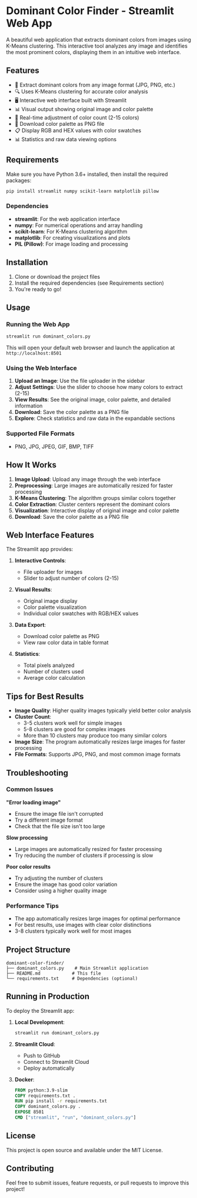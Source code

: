 # Dominant Color Finder - Streamlit Web App

A beautiful web application that extracts dominant colors from images using K-Means clustering. This interactive tool analyzes any image and identifies the most prominent colors, displaying them in an intuitive web interface.

## Features

- 🎨 Extract dominant colors from any image format (JPG, PNG, etc.)
- 🔍 Uses K-Means clustering for accurate color analysis
- 🖥️ Interactive web interface built with Streamlit
- 📊 Visual output showing original image and color palette
- 🎯 Real-time adjustment of color count (2-15 colors)
- 💾 Download color palette as PNG file
- 📋 Display RGB and HEX values with color swatches
- 📊 Statistics and raw data viewing options

## Requirements

Make sure you have Python 3.6+ installed, then install the required packages:

```bash
pip install streamlit numpy scikit-learn matplotlib pillow
```

### Dependencies

- **streamlit**: For the web application interface
- **numpy**: For numerical operations and array handling
- **scikit-learn**: For K-Means clustering algorithm
- **matplotlib**: For creating visualizations and plots
- **PIL (Pillow)**: For image loading and processing

## Installation

1. Clone or download the project files
2. Install the required dependencies (see Requirements section)
3. You're ready to go!

## Usage

### Running the Web App

```bash
streamlit run dominant_colors.py
```

This will open your default web browser and launch the application at `http://localhost:8501`

### Using the Web Interface

1. **Upload an Image**: Use the file uploader in the sidebar
2. **Adjust Settings**: Use the slider to choose how many colors to extract (2-15)
3. **View Results**: See the original image, color palette, and detailed information
4. **Download**: Save the color palette as a PNG file
5. **Explore**: Check statistics and raw data in the expandable sections

### Supported File Formats

- PNG, JPG, JPEG, GIF, BMP, TIFF

## How It Works

1. **Image Upload**: Upload any image through the web interface
2. **Preprocessing**: Large images are automatically resized for faster processing
3. **K-Means Clustering**: The algorithm groups similar colors together
4. **Color Extraction**: Cluster centers represent the dominant colors
5. **Visualization**: Interactive display of original image and color palette
6. **Download**: Save the color palette as a PNG file

## Web Interface Features

The Streamlit app provides:

1. **Interactive Controls**: 
   - File uploader for images
   - Slider to adjust number of colors (2-15)
   
2. **Visual Results**:
   - Original image display
   - Color palette visualization
   - Individual color swatches with RGB/HEX values
   
3. **Data Export**:
   - Download color palette as PNG
   - View raw color data in table format
   
4. **Statistics**:
   - Total pixels analyzed
   - Number of clusters used
   - Average color calculation

## Tips for Best Results

- **Image Quality**: Higher quality images typically yield better color analysis
- **Cluster Count**: 
  - 3-5 clusters work well for simple images
  - 5-8 clusters are good for complex images
  - More than 10 clusters may produce too many similar colors
- **Image Size**: The program automatically resizes large images for faster processing
- **File Formats**: Supports JPG, PNG, and most common image formats

## Troubleshooting

### Common Issues

**"Error loading image"**
- Ensure the image file isn't corrupted
- Try a different image format
- Check that the file size isn't too large

**Slow processing**
- Large images are automatically resized for faster processing
- Try reducing the number of clusters if processing is slow

**Poor color results**
- Try adjusting the number of clusters
- Ensure the image has good color variation
- Consider using a higher quality image

### Performance Tips

- The app automatically resizes large images for optimal performance
- For best results, use images with clear color distinctions
- 3-8 clusters typically work well for most images

## Project Structure

```
dominant-color-finder/
├── dominant_colors.py    # Main Streamlit application
├── README.md            # This file
└── requirements.txt     # Dependencies (optional)
```

## Running in Production

To deploy the Streamlit app:

1. **Local Development**:
   ```bash
   streamlit run dominant_colors.py
   ```

2. **Streamlit Cloud**: 
   - Push to GitHub
   - Connect to Streamlit Cloud
   - Deploy automatically

3. **Docker**: 
   ```dockerfile
   FROM python:3.9-slim
   COPY requirements.txt .
   RUN pip install -r requirements.txt
   COPY dominant_colors.py .
   EXPOSE 8501
   CMD ["streamlit", "run", "dominant_colors.py"]
   ```

## License

This project is open source and available under the MIT License.

## Contributing

Feel free to submit issues, feature requests, or pull requests to improve this project!
